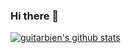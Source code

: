 ### Hi there 👋

<!--
**guitarbien/guitarbien** is a ✨ _special_ ✨ repository because its `README.md` (this file) appears on your GitHub profile.

Here are some ideas to get you started:

- 🔭 I’m currently working on ...
- 🌱 I’m currently learning ...
- 👯 I’m looking to collaborate on ...
- 🤔 I’m looking for help with ...
- 💬 Ask me about ...
- 📫 How to reach me: ...
- 😄 Pronouns: ...
- ⚡ Fun fact: ...
-->

[![guitarbien's github stats](https://github-readme-stats.vercel.app/api?username=guitarbien&show_icons=true&theme=dracula)](https://github.com/anuraghazra/github-readme-stats)

